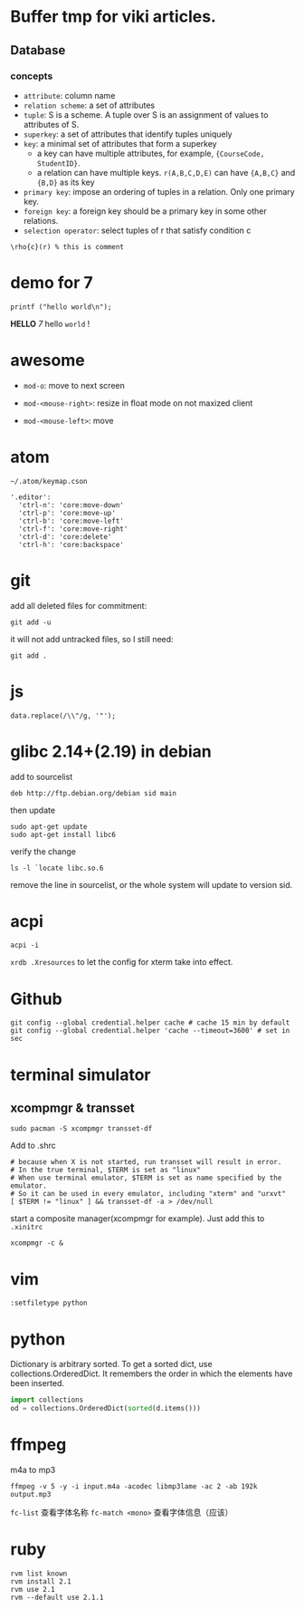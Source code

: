 # Buffer tmp for viki articles.

## Database

### concepts

* `attribute`: column name
* `relation scheme`: a set of attributes
* `tuple`: S is a scheme. A tuple over S is an assignment of values to attributes of S.
* `superkey`: a set of attributes that identify tuples uniquely
* `key`: a minimal set of attributes that form a superkey
    * a key can have multiple attributes, for example, `{CourseCode, StudentID}`.
    * a relation can have multiple keys. `r(A,B,C,D,E)` can have `{A,B,C}` and `{B,D}` as its key
* `primary key`: impose an ordering of tuples in a relation. Only one primary key.
* `foreign key`: a foreign key should be a primary key in some other relations.
* `selection operator`: select tuples of r that satisfy condition c

```katex
\rho{c}(r) % this is comment
```


# demo for 7

```
printf ("hello world\n");
```

**HELLO** *7*
hello `world` !

# awesome

* `mod-o`: move to next screen

* `mod-<mouse-right>`: resize in float mode on not maxized client
* `mod-<mouse-left>`: move

# atom

`~/.atom/keymap.cson`

```
'.editor':
  'ctrl-n': 'core:move-down'
  'ctrl-p': 'core:move-up'
  'ctrl-b': 'core:move-left'
  'ctrl-f': 'core:move-right'
  'ctrl-d': 'core:delete'
  'ctrl-h': 'core:backspace'
```

# git

add all deleted files for commitment:

```
git add -u
```

it will not add untracked files, so I still need:

```
git add .
```

# js

```
data.replace(/\\"/g, '"');
```

# glibc 2.14+(2.19) in debian

add to sourcelist

```
deb http://ftp.debian.org/debian sid main
```

then update

```
sudo apt-get update
sudo apt-get install libc6
```

verify the change

```
ls -l `locate libc.so.6
```

remove the line in sourcelist, or the whole system will update to version sid.

# acpi

```
acpi -i
```

`xrdb .Xresources` to let the config for xterm take into effect.

# Github

```
git config --global credential.helper cache # cache 15 min by default
git config --global credential.helper 'cache --timeout=3600' # set in sec
```


# terminal simulator

## xcompmgr & transset

```
sudo pacman -S xcompmgr transset-df
```

Add to .shrc

```
# because when X is not started, run transset will result in error.
# In the true terminal, $TERM is set as "linux"
# When use terminal emulator, $TERM is set as name specified by the emulator.
# So it can be used in every emulator, including "xterm" and "urxvt"
[ $TERM != "linux" ] && transset-df -a > /dev/null
```

start a composite manager(xcompmgr for example). Just add this to `.xinitrc`

```
xcompmgr -c &
```

# vim

```
:setfiletype python
```

# python

Dictionary is arbitrary sorted.
To get a sorted dict, use collections.OrderedDict.
It remembers the order in which the elements have been inserted.

```python
import collections
od = collections.OrderedDict(sorted(d.items()))
```

# ffmpeg
m4a to mp3

```
ffmpeg -v 5 -y -i input.m4a -acodec libmp3lame -ac 2 -ab 192k output.mp3
```

`fc-list` 查看字体名称
`fc-match <mono>` 查看字体信息（应该）


# ruby

```
rvm list known
rvm install 2.1
rvm use 2.1
rvm --default use 2.1.1
```

